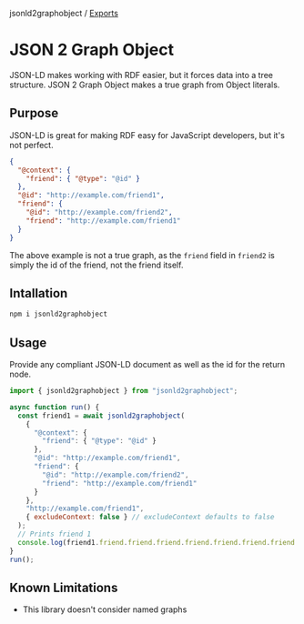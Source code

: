 jsonld2graphobject / [Exports](modules.md)

# JSON 2 Graph Object

JSON-LD makes working with RDF easier, but it forces data into a tree structure. JSON 2 Graph Object makes a true graph from Object literals.

## Purpose
JSON-LD is great for making RDF easy for JavaScript developers, but it's not perfect.

```json
{
  "@context": {
    "friend": { "@type": "@id" }
  },
  "@id": "http://example.com/friend1",
  "friend": {
    "@id": "http://example.com/friend2",
    "friend": "http://example.com/friend1"
  }
}
```

The above example is not a true graph, as the `friend` field in `friend2` is simply the id of the friend, not the friend itself.

## Intallation

```bash
npm i jsonld2graphobject
```

## Usage

Provide any compliant JSON-LD document as well as the id for the return node.

```javascript
import { jsonld2graphobject } from "jsonld2graphobject";

async function run() {
  const friend1 = await jsonld2graphobject(
    {
      "@context": {
        "friend": { "@type": "@id" }
      },
      "@id": "http://example.com/friend1",
      "friend": {
        "@id": "http://example.com/friend2",
        "friend": "http://example.com/friend1"
      }
    },
    "http://example.com/friend1",
    { excludeContext: false } // excludeContext defaults to false
  );
  // Prints friend 1
  console.log(friend1.friend.friend.friend.friend.friend.friend.friend.friend.friend.friend);
}
run();
```

## Known Limitations
 - This library doesn't consider named graphs
